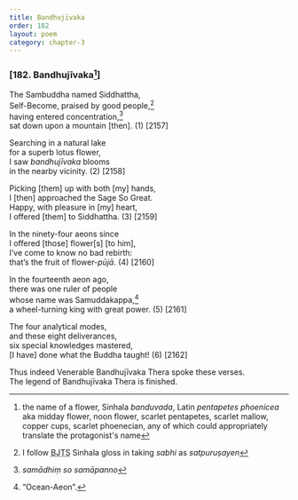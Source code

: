 ```yaml
---
title: Bandhujīvaka
order: 182
layout: poem
category: chapter-3
---
```


### \[182. Bandhujīvaka[^1]\]

The Sambuddha named Siddhattha,  
Self-Become, praised by good people,[^2]  
having entered concentration,[^3]  
sat down upon a mountain \[then\]. (1) \[2157\]

Searching in a natural lake  
for a superb lotus flower,  
I saw *bandhujīvaka* blooms  
in the nearby vicinity. (2) \[2158\]

Picking \[them\] up with both \[my\] hands,  
I \[then\] approached the Sage So Great.  
Happy, with pleasure in \[my\] heart,  
I offered \[them\] to Siddhattha. (3) \[2159\]

In the ninety-four aeons since  
I offered \[those\] flower\[s\] \[to him\],  
I’ve come to know no bad rebirth:  
that’s the fruit of flower-*pūjā*. (4) \[2160\]

In the fourteenth aeon ago,  
there was one ruler of people  
whose name was Samuddakappa,[^4]  
a wheel-turning king with great power. (5) \[2161\]

The four analytical modes,  
and these eight deliverances,  
six special knowledges mastered,  
\[I have\] done what the Buddha taught! (6) \[2162\]

Thus indeed Venerable Bandhujīvaka Thera spoke these verses.  
The legend of Bandhujīvaka Thera is finished.

[^1]: the name of a flower, Sinhala *banduvada*, Latin *pentapetes phoenicea* aka midday flower, noon flower, scarlet pentapetes, scarlet mallow, copper cups, scarlet phoenecian, any of which could appropriately translate the protagonist's name

[^2]: I follow <abbr title="Buddha Jayanthi Tripitaka Series">BJTS</abbr> Sinhala gloss in taking *sabhi* as *satpuruṣayen*

[^3]: *samādhiṃ so samāpanno*

[^4]: “Ocean-Aeon”.
